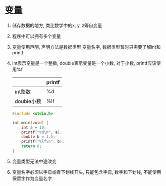 # 变量

1. 储存数据的地方, 类比数学中的x, y, z等自变量

2. 程序中可以拥有多个变量

3. 变量使用声明, 声明方法是数据类型 变量名字, 数据类型暂时只需要了解int和printf

4. int表示变量是一个整数, double表示变量是一个小数, 对于小数, printf应该使用%f

   |            | printf |
   | ---------- | ------ |
   | int整数    | %d     |
   | double小数 | %lf    |

   ```c
   #include <stdio.h>
   
   int main(void) {
       int a = 10;
       printf("%d\n", a);
       double b = 1.5;
       printf("%lf\n", b);
       return 0;
   }
   ```

5. 变量类型无法中途改变

6. 变量名字必须以字母或者下划线开头, 只能包含字母, 数字和下划线, 不能使用保留字作为变量名字